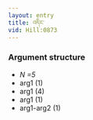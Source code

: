```yaml
---
layout: entry
title: འདིང་
vid: Hill:0873
---
```

### Argument structure
* _N =5_
* arg1 (1)
* arg1 (4)
* arg1 (1)
* arg1-arg2 (1)
